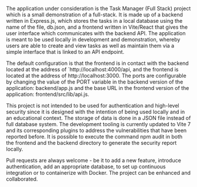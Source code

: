 The application under consideration is the Task Manager (Full Stack) project which is a small demonstration of a full-stack. It is made up of a backend written in Express.js, which stores the tasks in a local database using the name of the file, db.json, and a frontend written in Vite/React that gives the user interface which communicates with the backend API. The application is meant to be used locally in development and demonstration, whereby users are able to create and view tasks as well as maintain them via a simple interface that is linked to an API endpoint.

The default configuration is that the frontend is in contact with the backend located at the address of `http://localhost:4000/api, and the frontend is located at the address of http://localhost:3000. The ports are configurable by changing the value of the PORT variable in the backend version of the application: backend/app.js and the base URL in the frontend version of the application: frontend/src/lib/api.js.

This project is not intended to be used for authentication and high-level security since it is designed with the intention of being used locally and in an educational context. The storage of data is done in a JSON file instead of full database system. The development tooling is currently updated to Vite 7 and its corresponding plugins to address the vulnerabilities that have been reported before. It is possible to execute the command npm audit in both the frontend and the backend directory to generate the security report locally.

Pull requests are always welcome - be it to add a new feature, introduce authentication, add an appropriate database, to set up continuous integration or to containerize with Docker. The project can be enhanced and collaborated.
